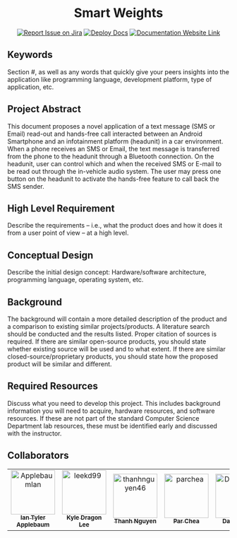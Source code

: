<div align="center">

# Smart Weights
[![Report Issue on Jira](https://img.shields.io/badge/Report%20Issues-Jira-0052CC?style=flat&logo=jira-software)](https://temple-cis-projects-in-cs.atlassian.net/jira/software/c/projects/DT/issues)
[![Deploy Docs](https://github.com/ApplebaumIan/tu-cis-4398-docs-template/actions/workflows/deploy.yml/badge.svg)](https://github.com/ApplebaumIan/tu-cis-4398-docs-template/actions/workflows/deploy.yml)
[![Documentation Website Link](https://img.shields.io/badge/-Documentation%20Website-brightgreen)](https://applebaumian.github.io/tu-cis-4398-docs-template/)


</div>


## Keywords

Section #, as well as any words that quickly give your peers insights into the application like programming language, development platform, type of application, etc.

## Project Abstract

This document proposes a novel application of a text message (SMS or Email) read-out and hands-free call interacted between an Android Smartphone and an infotainment platform (headunit) in a car environment. When a phone receives an SMS or Email, the text message is transferred from the phone to the headunit through a Bluetooth connection. On the headunit, user can control which and when the received SMS or E-mail to be read out through the in-vehicle audio system. The user may press one button on the headunit to activate the hands-free feature to call back the SMS sender.

## High Level Requirement

Describe the requirements – i.e., what the product does and how it does it from a user point of view – at a high level.

## Conceptual Design

Describe the initial design concept: Hardware/software architecture, programming language, operating system, etc.

## Background

The background will contain a more detailed description of the product and a comparison to existing similar projects/products. A literature search should be conducted and the results listed. Proper citation of sources is required. If there are similar open-source products, you should state whether existing source will be used and to what extent. If there are similar closed-source/proprietary products, you should state how the proposed product will be similar and different.

## Required Resources

Discuss what you need to develop this project. This includes background information you will need to acquire, hardware resources, and software resources. If these are not part of the standard Computer Science Department lab resources, these must be identified early and discussed with the instructor.

## Collaborators

[//]: # ( readme: collaborators -start )
<table>
<tr>
    <td align="center">
        <a href="https://github.com/ApplebaumIan">
            <img src="https://avatars.githubusercontent.com/u/9451941?v=4" width="100;" alt="ApplebaumIan"/>
            <br />
            <sub><b>Ian Tyler Applebaum</b></sub>
        </a>
    </td>
    <td align="center">
        <a href="https://github.com/leekd99">
            <img src="https://avatars.githubusercontent.com/u/32583417?v=4" width="100;" alt="leekd99"/>
            <br />
            <sub><b>Kyle Dragon Lee</b></sub>
        </a>
    </td>
    <td align="center">
        <a href="https://github.com/thanhnguyen46">
            <img src="https://avatars.githubusercontent.com/u/60533187?v=4" width="100;" alt="thanhnguyen46"/>
            <br />
            <sub><b>Thanh Nguyen</b></sub>
        </a>
    </td>
    <td align="center">
        <a href="https://github.com/parchea">
            <img src="https://github.com/parchea.png" width="100;" alt="parchea"/>
            <br />
            <sub><b>Par Chea</b></sub>
        </a>
    </td>
    <td align="center">
        <a href="https://github.com/DanielEap">
            <img src="https://github.com/DanielEap.png" width="100;" alt="DanielEap"/>
            <br />
            <sub><b>Daniel Eap</b></sub>
        </a>
    </td>
    <td align="center">
        <a href="https://github.com/jtstanczak7">
            <img src="https://github.com/jtstanczak7.png" width="100;" alt="jtstanczak7"/>
            <br />
            <sub><b>Jonathan Stanczak</b></sub>
        </a>
    </td>
    <td align="center">
        <a href="https://github.com/AdamRa97">
            <img src="https://github.com/AdamRa97.png" width="100;" alt="AdamRa97"/>
            <br />
            <sub><b>Adam Ra</b></sub>
        </a>
    </td>
   </tr>
</table>

[//]: # ( readme: collaborators -end )
